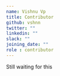 ```yaml
---
name: Vishnu Vp
title: Contributor
github: vshnn
twitter: ""
linkedin: ""
slack: ""
joining_date: ""
role : contributor
---
```


Still waiting for this
